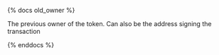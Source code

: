 {% docs old_owner %}

The previous owner of the token.
Can also be the address signing the transaction

{% enddocs %}
